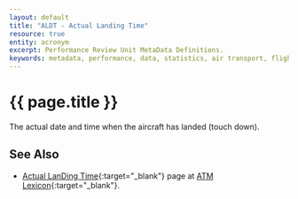 ```yaml
---
layout: default
title: "ALDT - Actual Landing Time"
resource: true
entity: acronym
excerpt: Performance Review Unit MetaData Definitions.
keywords: metadata, performance, data, statistics, air transport, flights, europe, delay, safety
---
```

# {{ page.title }}

The actual date and time when the aircraft has landed (touch down).

## See Also

* [Actual LanDing Time][aldt]{:target="_blank"} page at [ATM Lexicon][lexi]{:target="_blank"}.


[aldt]: <https://ext.eurocontrol.int/lexicon/index.php/Actual_landing_time> "Actual LanDing Time"
[lexi]: <https://ext.eurocontrol.int/lexicon/index.php/Main_Page> "ATM Lexicon"

